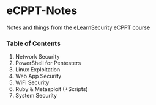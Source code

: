# eCPPT-Notes
Notes and things from the eLearnSecurity eCPPT course

### Table of Contents
1. Network Security  
2. PowerShell for Pentesters  
3. Linux Exploitation  
4. Web App Security  
5. WiFi Security  
6. Ruby & Metasploit (+Scripts)  
7. System Security  
